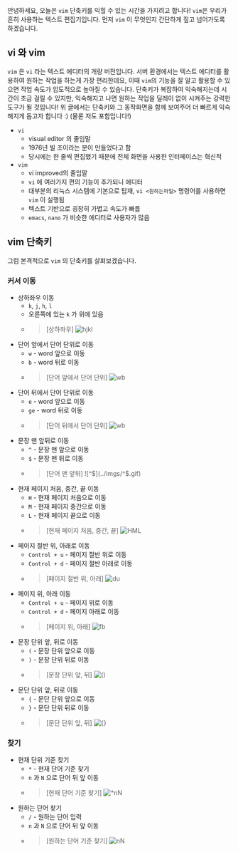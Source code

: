 안녕하세요, 오늘은 `vim` 단축키를 익힐 수 있는 시간을 가지려고 합니다! `vim`은 우리가 흔히 사용하는 텍스트 편집기입니다. 먼저 `vim` 이 무엇인지 간단하게 짚고 넘어가도록 하겠습니다.

## vi 와 vim
`vim` 은 `vi` 라는 텍스트 에디터의 개량 버전입니다. 서버 환경에서는 텍스트 에디터를 활용하여 원하는 작업을 하는게 가장 편리한데요, 이때 `vim`의 기능을 잘 알고 활용할 수 있으면 작업 속도가 압도적으로 높아질 수 있습니다. 단축키가 복잡하여 익숙해지는데 시간이 조금 걸릴 수 있지만, 익숙해지고 나면 원하는 작업을 딜레이 없이 시켜주는 강력한 도구가 될 것입니다! 위 글에서는 단축키와 그 동작화면을 함께 보여주어 더 빠르게 익숙해지게 돕고자 합니다 :) (물론 저도 포함입니다!)
* `vi`
  * visual editor 의 줄임말
  * 1976년 빌 조이라는 분이 만들었다고 함
  * 당시에는 한 줄씩 편집했기 때문에 전체 화면을 사용한 인터페이스는 혁신적
* `vim`
  * vi improved의 줄임말
  * `vi` 에 여러가지 편의 기능이 추가되니 에디터
  * 대부분의 리눅스 시스템에 기본으로 탑재, `vi <원하는파일>` 명령어를 사용하면 `vim` 이 실행됨
  * 텍스트 기반으로 굉장히 가볍고 속도가 빠름
  * `emacs`, `nano` 가 비슷한 에디터로 사용자가 많음

## vim 단축키
그럼 본격적으로 `vim` 의 단축키를 살펴보겠습니다.

### 커서 이동
* 상하좌우 이동
  * `k`, `j`, `h`, `l`
  * 오른쪽에 있는 `k` 가 위에 있음
  * > [상하좌우] ![hjkl](../imgs/hjkl.gif)
* 단어 앞에서 단어 단위로 이동
  * `w` - word 앞으로 이동
  * `b` - word 뒤로 이동
  * > [단어 앞에서 단어 단위] ![wb](../imgs/wb.gif)
* 단어 뒤에서 단어 단위로 이동
  * `e` - word 앞으로 이동
  * `ge` - word 뒤로 이동
  * > [단어 뒤에서 단어 단위] ![wb](../imgs/ege.gif)
* 문장 맨 앞뒤로 이동
  * `^` - 문장 맨 앞으로 이동
  * `$` - 문장 맨 뒤로 이동
  * > [단어 맨 앞뒤] ![^$](../imgs/^$.gif)
* 현재 페이지 처음, 중간, 끝 이동
  * `H` - 현재 페이지 처음으로 이동
  * `M` - 현재 페이지 중간으로 이동
  * `L` - 현재 페이지 끝으로 이동
  * > [현재 페이지 처음, 중간, 끝] ![HML](../imgs/HML.gif)
* 페이지 절반 위, 아래로 이동
  * `Control + u` - 페이지 절반 위로 이동
  * `Control + d` - 페이지 절반 아래로 이동
  * > [페이지 절반 위, 아래] ![du](../imgs/du.gif)
* 페이지 위, 아래 이동
  * `Control + u` - 페이지 위로 이동
  * `Control + d` - 페이지 아래로 이동
  * > [페이지 위, 아래] ![fb](../imgs/fb.gif)
* 문장 단위 앞, 뒤로 이동
  * `(` - 문장 단위 앞으로 이동
  * `)` - 문장 단위 뒤로 이동
  * > [문장 단위 앞, 뒤] ![()](../imgs/().gif)
* 문단 단위 앞, 뒤로 이동
  * `{` - 문단 단위 앞으로 이동
  * `}` - 문단 단위 뒤로 이동
  * > [문단 단위 앞, 뒤] ![{}](../imgs/{}.gif)

### 찾기
* 현재 단위 기준 찾기
  * `*` - 현재 단어 기준 찾기
  * `n` 과 `N` 으로 단어 뒤 앞 이동
  * > [현재 단어 기준 찾기] ![*nN](../imgs/*nN.gif)
* 원하는 단어 찾기
  * `/` - 원하는 단어 입력
  * `n` 과 `N` 으로 단어 뒤 앞 이동
  * > [원하는 단어 기준 찾기] ![nN](../imgs/nN.gif)